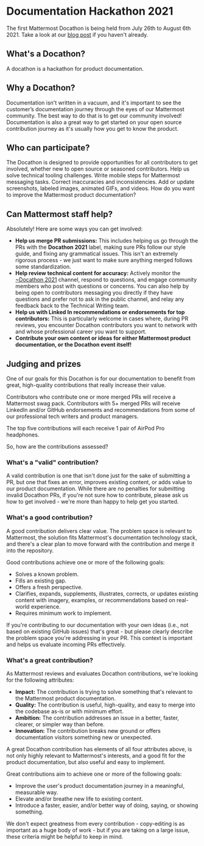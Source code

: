 # Documentation Hackathon 2021

The first Mattermost Docathon is being held from July 26th to August 6th 2021. Take a look at our [blog post](https://mattermost.com/blog/docathon-2021/) if you haven't already.

## What's a Docathon?

A docathon is a hackathon for product documentation. 

## Why a Docathon? 

Documentation isn't written in a vacuum, and it's important to see the customer’s documentation journey through the eyes of our Mattermost community. The best way to do that is to get our community involved! Documentation is also a great way to get started on your open source contribution journey as it's usually how you get to know the product.

## Who can participate?

The Docathon is designed to provide opportunities for all contributors to get involved, whether new to open source or seasoned contributors. Help us solve technical tooling challenges. Write mobile steps for Mattermost messaging tasks. Correct inaccuracies and inconsistencies. Add or update screenshots, labeled images, animated GIFs, and videos. How do you want to improve the Mattermost product documentation? 

## Can Mattermost staff help?

Absolutely! Here are some ways you can get involved:

* **Help us merge PR submissions:** This includes helping us go through the PRs with the **Docathon 2021** label, making sure PRs follow our style guide, and fixing any grammatical issues. This isn't an extremely rigorous process - we just want to make sure anything merged follows some standardization.
* **Help review technical content for accuracy:** Actively monitor the [~Docathon 2021](https://community-daily.mattermost.com/core/channels/docathon2021) channel, respond to questions, and engage community members who post with questions or concerns. You can also help by being open to contributors messaging you directly if they have questions and prefer not to ask in the public channel, and relay any feedback back to the Technical Writing team.
* **Help us with Linked In recommendations or endorsements for top contributors:** This is particularly welcome in cases where, during PR reviews, you encounter Docathon contributors you want to network with and whose professional career you want to support.
* **Contribute your own content or ideas for either Mattermost product documentation, or the Docathon event itself!**

## Judging and prizes

One of our goals for this Docathon is for our documentation to benefit from great, high-quality contributions that really increase their value. 

Contributors who contribute one or more merged PRs will receive a Mattermost swag pack. Contributors with 5+ merged PRs will receive LinkedIn and/or GitHub endorsements and recommendations from some of our professional tech writers and product managers.

The top five contributions will each receive 1 pair of AirPod Pro headphones.

So, how are the contributions assessed?
    
### What's a "valid" contribution?

A valid contribution is one that isn't done just for the sake of submitting a PR, but one that fixes an error, improves existing content, or adds value to our product documentation. While there are no penalties for submitting invalid Docathon PRs, if you're not sure how to contribute, please ask us how to get involved - we're more than happy to help get you started.

### What's a good contribution?

A good contribution delivers clear value. The problem space is relevant to Mattermost, the solution fits Mattermost's documentation technology stack, and there's a clear plan to move forward with the contribution and merge it into the repository.

Good contributions achieve one or more of the following goals:

* Solves a known problem.
* Fills an existing gap.
* Offers a fresh perspective.
* Clarifies, expands, supplements, illustrates, corrects, or updates existing content with imagery, examples, or recommendations based on real-world experience.
* Requires minimum work to implement.

If you're contributing to our documentation with your own ideas (i.e., not based on existing GitHub issues) that's great - but please clearly describe the problem space you're addressing in your PR. This context is important and helps us evaluate incoming PRs effectively.

### What's a great contribution?

As Mattermost reviews and evaluates Docathon contributions, we're looking for the following attributes:

* **Impact:** The contribution is trying to solve something that's relevant to the Mattermost product documentation.
* **Quality:** The contribution is useful, high-quality, and easy to merge into the codebase as-is or with minimum effort.
* **Ambition:** The contribution addresses an issue in a better, faster, clearer, or simpler way than before.
* **Innovation:** The contribution breaks new ground or offers documentation visitors something new or unexpected.

A great Docathon contribution has elements of all four attributes above, is not only highly relevant to Mattermost's interests, and a good fit for the product documentation, but also useful and easy to implement.

Great contributions aim to achieve one or more of the following goals:

* Improve the user's product documentation journey in a meaningful, measurable way.
* Elevate and/or breathe new life to existing content.
* Introduce a faster, easier, and/or better way of doing, saying, or showing something.

We don't expect greatness from every contribution - copy-editing is as important as a huge body of work - but if you are taking on a large issue, these criteria might be helpful to keep in mind.
